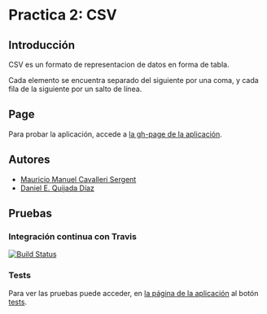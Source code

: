 Practica 2: CSV
===============

## Introducción

CSV es un formato de representacion de datos en forma de tabla.

Cada elemento se encuentra separado del siguiente por una coma, y cada fila de la siguiente por un salto de línea.

## Page

Para probar la aplicación, accede a [la gh-page de la aplicación](http://mauriciomcavalleris.github.io/CSV/).

## Autores

* [Mauricio Manuel Cavalleri Sergent](http://mauriciomcavalleris.github.io/)
* [Daniel E. Quijada Díaz](http://danielquijada.github.io/)

## Pruebas

### Integración continua con Travis

[![Build Status](https://travis-ci.org/MauricioMCavalleriS/CSV.svg?branch=gh-pages)](https://travis-ci.org/MauricioMCavalleriS/CSV)

### Tests

Para ver las pruebas puede acceder, en [la página de la aplicación](http://mauriciomcavalleris.github.io/CSV/) al botón  [tests](http://mauriciomcavalleris.github.io/CSV/tests/index.html).
